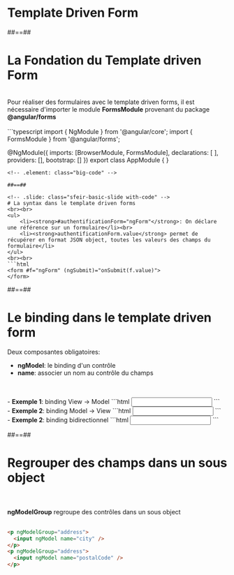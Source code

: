 <!-- .slide: class="transition-white sfeir-bg-pink" -->
# Template Driven Form

##==##

<!-- .slide: class="sfeir-basic-slide with-code" -->
# La Fondation du Template driven Form
<br>
Pour réaliser des formulaires avec le template driven forms, il est nécessaire d'importer le module <strong>FormsModule</strong> provenant du package <strong>@angular/forms</strong>
<br><br>
```typescript
import { NgModule } from '@angular/core';
import { FormsModule } from '@angular/forms';

@NgModule({
  imports: [BrowserModule, FormsModule],
  declarations: [ ],
  providers: [],
  bootstrap: []
})
export class AppModule { }
```
<!-- .element: class="big-code" -->

##==##

<!-- .slide: class="sfeir-basic-slide with-code" -->
# La syntax dans le template driven forms
<br><br>
<ul>
    <li><strong>#authentificationForm="ngForm"</strong>: On déclare une référence sur un formulaire</li><br>
    <li><strong>authentificationForm.value</strong> permet de récupérer en format JSON object, toutes les valeurs des champs du formulaire</li>
</ul>
<br><br>
```html
<form #f="ngForm" (ngSubmit)="onSubmit(f.value)">
</form>
```
<!-- .element: class="big-code" -->

##==##

<!-- .slide: class="sfeir-basic-slide with-code" -->
# Le binding dans le template driven form
Deux composantes obligatoires:
<ul>
    <li><strong>ngModel</strong>: le binding d'un contrôle</li>
    <li><strong>name</strong>: associer un nom au contrôle du champs</li>
</ul>
<br><br>
- <strong>Exemple 1</strong>: binding View -> Model
```html
<input type="text" name="title" ngModel />
```
<br>
- <strong>Exemple 2</strong>: binding Model -> View
```html
<input type="text" name="title" [ngModel]="person.name" />
```
<br>
- <strong>Exemple 2</strong>: binding bidirectionnel
```html
<input [(ngModel)]="postalCode" name="postalCode" type="text" />
```

##==##

<!-- .slide: class="sfeir-basic-slide with-code" -->
# Regrouper des champs dans un sous object
<br><br>
<strong>ngModelGroup</strong> regroupe des contrôles dans un sous object
<br><br>
```html
<p ngModelGroup="address">
  <input ngModel name="city" />
</p>
<p ngModelGroup="address">
  <input ngModel name="postalCode" />
</p>
```
<!-- .element: class="big-code" -->
